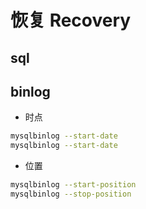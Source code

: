 # 恢复 Recovery

## sql

## binlog

- 时点

```bash
mysqlbinlog --start-date
mysqlbinlog --start-date
```

- 位置

```bash
mysqlbinlog --start-position
mysqlbinlog --stop-position
```
